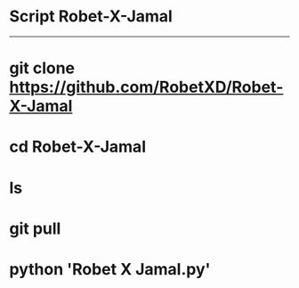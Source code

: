 # Script Robet-X-Jamal
___________________________________
# git clone https://github.com/RobetXD/Robet-X-Jamal
# cd Robet-X-Jamal
# ls
# git pull
# python 'Robet X Jamal.py'
